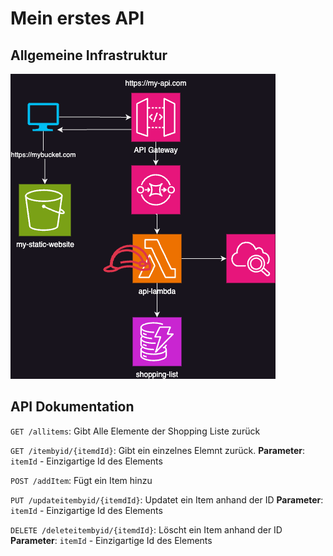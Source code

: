 # Mein erstes API

## Allgemeine Infrastruktur
![](./images/Infrastructure.png)

## API Dokumentation
`GET /allitems`: Gibt Alle Elemente der Shopping Liste zurück

`GET /itembyid/{itemdId}`: Gibt ein einzelnes Elemnt zurück.
**Parameter**: `itemId` - Einzigartige Id des Elements


`POST /addItem`: Fügt ein Item hinzu

`PUT /updateitembyid/{itemdId}`: Updatet ein Item anhand der ID
**Parameter**: `itemId` - Einzigartige Id des Elements

`DELETE /deleteitembyid/{itemdId}`: Löscht ein Item anhand der ID
**Parameter**: `itemId` - Einzigartige Id des Elements

 
